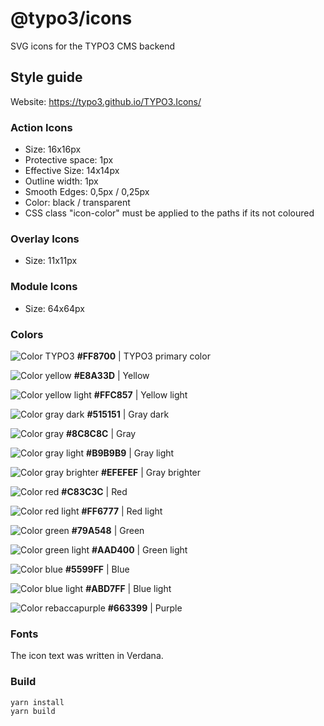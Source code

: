 # @typo3/icons

SVG icons for the TYPO3 CMS backend

## Style guide

Website: https://typo3.github.io/TYPO3.Icons/

### Action Icons

- Size: 16x16px
- Protective space: 1px
- Effective Size: 14x14px
- Outline width: 1px
- Smooth Edges: 0,5px / 0,25px
- Color: black / transparent
- CSS class "icon-color" must be applied to the paths if its not coloured

### Overlay Icons

- Size: 11x11px

### Module Icons

- Size: 64x64px

### Colors

![Color TYPO3](https://rawgit.com/TYPO3/TYPO3.Icons/master/assets/images/colors/color-typo3.svg "Color TYPO3")
**#FF8700** | TYPO3 primary color

![Color yellow](https://rawgit.com/TYPO3/TYPO3.Icons/master/assets/images/colors/color-yellow.svg "Color yellow")
**#E8A33D** | Yellow

![Color yellow light](https://rawgit.com/TYPO3/TYPO3.Icons/master/assets/images/colors/color-yellow-light.svg "Color yellow light")
**#FFC857** | Yellow light

![Color gray dark](https://rawgit.com/TYPO3/TYPO3.Icons/master/assets/images/colors/color-gray-dark.svg "Color gray dark")
**#515151** | Gray dark

![Color gray](https://rawgit.com/TYPO3/TYPO3.Icons/master/assets/images/colors/color-gray.svg "Color gray")
**#8C8C8C** | Gray

![Color gray light](https://rawgit.com/TYPO3/TYPO3.Icons/master/assets/images/colors/color-gray-light.svg "Color gray light")
**#B9B9B9** | Gray light

![Color gray brighter](https://rawgit.com/TYPO3/TYPO3.Icons/master/assets/images/colors/color-gray-brighter.svg "Color gray brighter")
**#EFEFEF** | Gray brighter

![Color red](https://rawgit.com/TYPO3/TYPO3.Icons/master/assets/images/colors/color-red.svg "Color red")
**#C83C3C** | Red

![Color red light](https://rawgit.com/TYPO3/TYPO3.Icons/master/assets/images/colors/color-red-light.svg "Color red light")
**#FF6777** | Red light

![Color green](https://rawgit.com/TYPO3/TYPO3.Icons/master/assets/images/colors/color-green.svg "Color green")
**#79A548** | Green

![Color green light](https://rawgit.com/TYPO3/TYPO3.Icons/master/assets/images/colors/color-green-light.svg "Color green light")
**#AAD400** | Green light

![Color blue](https://rawgit.com/TYPO3/TYPO3.Icons/master/assets/images/colors/color-blue.svg "Color blue")
**#5599FF** | Blue

![Color blue light](https://rawgit.com/TYPO3/TYPO3.Icons/master/assets/images/colors/color-blue-light.svg "Color blue light")
**#ABD7FF** | Blue light

![Color rebaccapurple](https://rawgit.com/TYPO3/TYPO3.Icons/master/assets/images/colors/color-purple.svg "Color rebaccapurple")
**#663399** | Purple

### Fonts

The icon text was written in Verdana.

### Build

```
yarn install
yarn build
```

